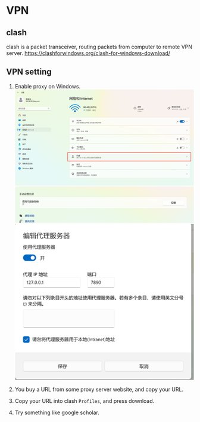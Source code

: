 # VPN

## clash
clash is a packet transceiver, routing packets from computer to remote VPN server.
https://clashforwindows.org/clash-for-windows-download/

## VPN setting
1. Enable proxy on Windows.
![proxy-1](proxy-setting-1.png)
![proxy-2](proxy-setting-2.png)
![proxy-3](proxy-setting-3.png)

2. You buy a URL from some proxy server website, and copy your URL.

3. Copy your URL into clash `Profiles`, and press download.

4. Try something like google scholar.